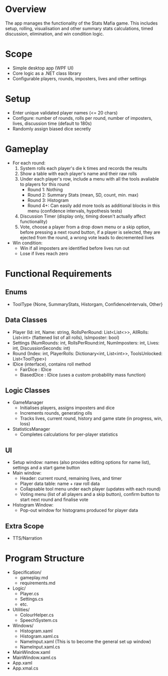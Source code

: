# Overview

The app manages the functionality of the Stats Mafia game. This includes setup, rolling, visualisation and other summary stats calculations, timed discussion, elimination, and win condition logic.

# Scope

- Simple desktop app (WPF UI)
- Core logic as a .NET class library
- Configurable players, rounds, imposters, lives and other settings

# Setup
- Enter unique validated player names (<= 20 chars)
- Configure: number of rounds, rolls per round, number of imposters, lives, discussion time (default to 180s)
- Randomly assign biased dice secretly

# Gameplay
- For each round:
  1. System rolls each player's die k times and records the results
  2. Show a table with each player's name and their raw rolls
  3. Under each player's row, include a menu with all the tools avaliable to players for this round
     - Round 1: Nothing
     - Round 2: Summary Stats (mean, SD, count, min. max)
     - Round 3: Histogram
     - Round 4+: Can easily add more tools as additional blocks in this menu (confidence intervals, hypothesis tests)
  4. Discussion Timer (display only, timing doesn't actually affect functionality)
  5. Vote, choose a player from a drop down menu or a skip option, before pressing a next round button, if a player is selected, they are ejected from the round, a wrong vote leads to decremented lives
- Win condition:
  - Win if all imposters are identified before lives run out
  - Lose if lives reach zero

# Functional Requirements
## Enums
- ToolType {None, SummaryStats, Historgam, ConfidenceIntervals, Other}
## Data Classes
- Player (Id: int, Name: string, RollsPerRound: List\<List\<>>, AllRolls: List\<int> (flattened list of all rolls), IsImposter: bool)
- Settings (NumRounds: int, RollsPerRound:int, NumImposters: int, Lives: int, DiscussionSeconds: int)
- Round (Index: int, PlayerRolls: Dictionary\<int, List\<int>>, ToolsUnlocked: List\<ToolType>)
- IDice (interface), contains roll method
  - FairDice : IDice
  - BiasedDice : IDice (uses a custom probability mass function)
## Logic Classes
- GameManager
  - Initialises players, assigns imposters and dice
  - Increments rounds, generating olls
  - Tracks lives, current round, history and game state (in progress, win, loss)
- StatisticsManager
  - Completes calculations for per-player statistics
## UI
- Setup window: names (also provides editing options for name list), settings and a start game button
- Main window:
  - Header: current round, remaining lives, and timer
  - Player data table: name + raw roll data
  - Collapsable tool menu under each player (updates with each round)
  - Voting menu (list of all players and a skip button), confirm button to start next round and finalise vote
- Histogram Window:
  - Pop-out window for histograms produced for player data

## Extra Scope
- TTS/Narration

# Program Structure
- Specification/
  - gameplay.md
  - requirements.md
- Logic/
  - Player.cs
  - Settings.cs
  - etc.
- Utilities/
  - ColourHelper.cs
  - SpeechSystem.cs
- Windows/
  - Histogram.xaml
  - Histogram.xaml.cs
  - NameInput.xaml (This is to become the general set up window)
  - NameInput.xaml.cs
- MainWindow.xaml
- MainWindow.xaml.cs
- App.xaml
- App.xmal.cs